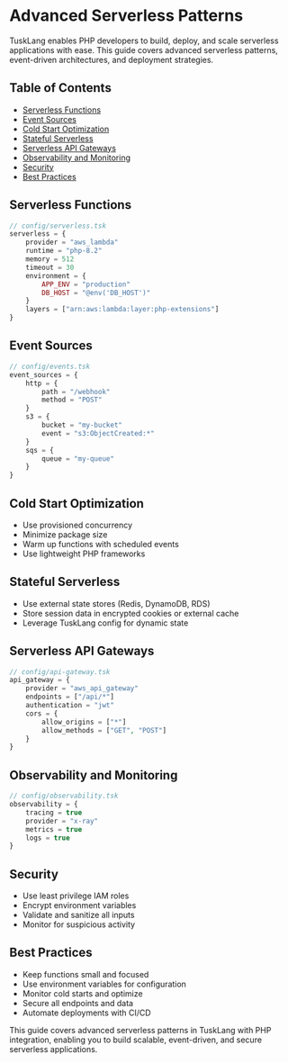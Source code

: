 # Advanced Serverless Patterns

TuskLang enables PHP developers to build, deploy, and scale serverless applications with ease. This guide covers advanced serverless patterns, event-driven architectures, and deployment strategies.

## Table of Contents
- [Serverless Functions](#serverless-functions)
- [Event Sources](#event-sources)
- [Cold Start Optimization](#cold-start-optimization)
- [Stateful Serverless](#stateful-serverless)
- [Serverless API Gateways](#serverless-api-gateways)
- [Observability and Monitoring](#observability-and-monitoring)
- [Security](#security)
- [Best Practices](#best-practices)

## Serverless Functions

```php
// config/serverless.tsk
serverless = {
    provider = "aws_lambda"
    runtime = "php-8.2"
    memory = 512
    timeout = 30
    environment = {
        APP_ENV = "production"
        DB_HOST = "@env('DB_HOST')"
    }
    layers = ["arn:aws:lambda:layer:php-extensions"]
}
```

## Event Sources

```php
// config/events.tsk
event_sources = {
    http = {
        path = "/webhook"
        method = "POST"
    }
    s3 = {
        bucket = "my-bucket"
        event = "s3:ObjectCreated:*"
    }
    sqs = {
        queue = "my-queue"
    }
}
```

## Cold Start Optimization

- Use provisioned concurrency
- Minimize package size
- Warm up functions with scheduled events
- Use lightweight PHP frameworks

## Stateful Serverless

- Use external state stores (Redis, DynamoDB, RDS)
- Store session data in encrypted cookies or external cache
- Leverage TuskLang config for dynamic state

## Serverless API Gateways

```php
// config/api-gateway.tsk
api_gateway = {
    provider = "aws_api_gateway"
    endpoints = ["/api/*"]
    authentication = "jwt"
    cors = {
        allow_origins = ["*"]
        allow_methods = ["GET", "POST"]
    }
}
```

## Observability and Monitoring

```php
// config/observability.tsk
observability = {
    tracing = true
    provider = "x-ray"
    metrics = true
    logs = true
}
```

## Security

- Use least privilege IAM roles
- Encrypt environment variables
- Validate and sanitize all inputs
- Monitor for suspicious activity

## Best Practices

- Keep functions small and focused
- Use environment variables for configuration
- Monitor cold starts and optimize
- Secure all endpoints and data
- Automate deployments with CI/CD

This guide covers advanced serverless patterns in TuskLang with PHP integration, enabling you to build scalable, event-driven, and secure serverless applications. 